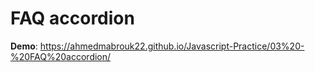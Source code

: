 # FAQ accordion
**Demo**: https://ahmedmabrouk22.github.io/Javascript-Practice/03%20-%20FAQ%20accordion/
